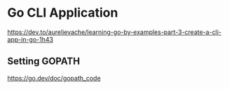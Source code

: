 # Go CLI Application

https://dev.to/aurelievache/learning-go-by-examples-part-3-create-a-cli-app-in-go-1h43

## Setting GOPATH

https://go.dev/doc/gopath_code